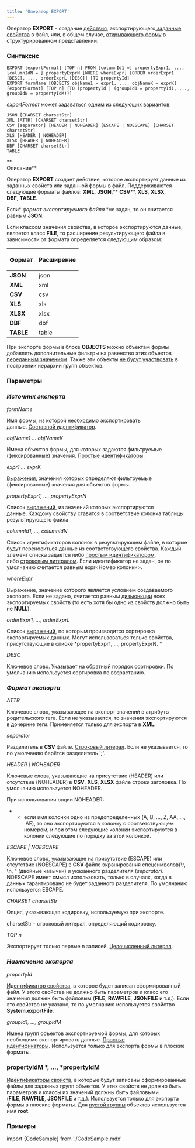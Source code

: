 ```yaml
---
title: 'Оператор EXPORT'
---
```


Оператор **EXPORT** - создание [действия](Действия.md), экспортирующего[ заданные свойства](Экспорт_данных_EXPORT.md) в файл, или, в общем случае, [открывающего форму](В_структурированном_представлении_EXPORT_IMPORT.md) в структурированном представлении. 

### Синтаксис

    EXPORT [exportFormat] [TOP n] FROM [columnId1 =] propertyExpr1, ..., [columnIdN = ] propertyExprN [WHERE whereExpr] [ORDER orderExpr1 [DESC], ..., orderExprL [DESC]] [TO propertyId]
    EXPORT formName [OBJECTS objName1 = expr1, ..., objNameK = exprK] [exportFormat] [TOP n] [TO (propertyId | (groupId1 = propertyId1, ..., groupIdN = propertyIdM))]

*exportFormat* может задаваться одним из следующих вариантов:

    JSON [CHARSET charsetStr]
    XML [ATTR] [CHARSET charsetStr]
    CSV [separator] [HEADER | NOHEADER] [ESCAPE | NOESCAPE] [CHARSET charsetStr]
    XLS [HEADER | NOHEADER]
    XLSX [HEADER | NOHEADER]
    DBF [CHARSET charsetStr]
    TABLE

**  
Описание**

Оператор **EXPORT** создает действие, которое экспортирует данные из заданных свойств или заданной формы в файл. Поддерживаются следующие форматы файлов: **XML**, **JSON**,** **CSV****, **XLS**, **XLSX**, **DBF**, **TABLE**. 

Если* *формат экспортируемого файла* *не задан, то он считается равным **JSON**.

Если классом значения свойства, в которое экспортируются данные, является класс **FILE**, то расширение результирующего файла в зависимости от формата определяется следующим образом:

|<p>Формат</p>|<p>Расширение</p>|
|---|---|
|<strong>JSON</strong>|json|
|<strong>XML</strong>|xml|
|<strong>CSV</strong>|csv|
|<strong>XLS</strong>|xls|
|<strong>XLSX</strong>|xlsx|
|<strong>DBF</strong>|dbf|
|<strong>TABLE</strong>|table|

При экспорте формы в блоке **OBJECTS** можно объектам формы добавлять дополнительные фильтры на равенство этих объектов [переданным значениям](Открытие_формы.md#передача-объектов). Также эти объекты [не будут участвовать](Структурированное_представление.md#objects-broken) в построении иерархии групп объектов.

### Параметры

### *Источник экспорта*

*formName*

Имя формы, из которой необходимо экспортировать данные. [Составной идентификатор](Идентификаторы.md#cid-broken).

*objName1 ... objNameK*

Имена объектов формы, для которых задаются фильтруемые (фиксированные) значения. [Простые идентификаторы](Идентификаторы.md#id-broken).

*expr1 ... exprK*

[Выражения](Выражения.md), значения которых определяют фильтруемые (фиксированные) значения для объектов формы.

*propertyExpr1, ..., propertyExprN*

Список [выражений](Выражения.md), из значений которых экспортируются данные. Каждому свойству ставится в соответствие колонка таблицы результирующего файла.

*columnId1, ..., columnIdN*

Список идентификаторов колонок в результирующем файле, в которые будут переноситься данные из соответствующего свойства. Каждый элемент списка задается либо [простым идентификатором](Идентификаторы.md#id-broken), либо [строковым литералом](Литералы.md#strliteral-broken). Если идентификатор не задан, он по умолчанию считается равным expr<Номер колонки\>.

*whereExpr*

Выражение, значение которого является условием создаваемого экспорта. Если не задано, считается равным [дизьюнкции](Логические_операторы_AND_OR_NOT_XOR.md) всех экспортируемых свойств (то есть хотя бы одно из свойств должно быть не **NULL**).

*orderExpr1, ..., orderExprL*

Список [выражений](Выражения.md), по которым производится сортировка экспортируемых данных. Могут использоваться только свойства, присутствующие в списке *propertyExpr1, ..., propertyExprN. *

*DESC*

Ключевое слово. Указывает на обратный порядок сортировки. По умолчанию используется сортировка по возрастанию.

### *Формат экспорта*

*ATTR*

Ключевое слово, указывающее на экспорт значений в атрибуты родительского тега. Если не указывается, то значения экспортируются в дочерние теги. Применяется только для экспорта в **XML**.

*separator*

Разделитель в **CSV** файле. [Строковый литерал](Литералы.md#strliteral-broken). Если не указывается, то по умолчанию берётся разделитель '**;**'.

*HEADER | NOHEADER*

Ключевые слова, указывающие на присутствие (HEADER) или отсутствие (NOHEADER) в **CSV**, **XLS**, **XLSX** файле строки заголовка. По умолчанию используется NOHEADER.

При использовании опции NOHEADER:

-   -   если имя колонки одно из предопределенных (A, B, ..., Z, AA, ...,  AE), то оно экспортируются в колонку с соответствующем номером, и при этом следующие колонки экспортируются в колонки следующие по порядку за этой колонкой.

*ESCAPE | NOESCAPE*

Ключевое слово, указывающее на присутствие (ESCAPE) или отсутствие (NOESCAPE) в **CSV** файле экранирования спецсимволов(\\r, \\n, " (двойные кавычки) и указанного разделителя (*separator*). NOESCAPE имеет смысл использовать, только в случаях, когда в данных гарантировано не будет заданного разделителя. По умолчанию используется ESCAPE.

*CHARSET charsetStr*

Опция, указывающая кодировку, используемую при экспорте.

charsetStr - строковый литерал, определяющий кодировку. 

*TOP n*

Экспортирует только первые n записей. [Целочисленный литерал](Литералы.md).

### *Назначение экспорта*

*propertyId*

[Идентификатор свойства](Идентификаторы.md#propertyid-broken), в которое будет записан сформированный файл. У этого свойства не должно быть параметров и класс его значения должен быть файловым (**FILE**, **RAWFILE**, **JSONFILE** и т.д.). Если это свойство не указано, то по умолчанию используется свойство **System.exportFile**.

*groupId1, ..., groupIdM*

Имена групп объектов экспортируемой формы, для которых необходимо экспортировать данные. [Простые идентификаторы](Идентификаторы.md#id-broken). Используется только для экспорта формы в плоские форматы.

### propertyIdM *, ..., *propertyIdM

[Идентификаторы свойств](Идентификаторы.md#propertyid-broken), в которые будут записаны сформированные файлы для заданных групп объектов. У этих свойств не должно быть параметров и классы их значений должны быть файловыми (**FILE**, **RAWFILE**, **JSONFILE** и т.д.). Используется только для экспорта формы в плоские форматы. Для [пустой группы](Статичное_представление.md#пустая-группа-объектов) объектов используется имя **root**. 

### Примеры


import {CodeSample} from './CodeSample.mdx'

<CodeSample url="https://documentation.lsfusion.org/sample?file=ActionSample&block=exportplain"/>

<CodeSample url="https://documentation.lsfusion.org/sample?file=ActionSample&block=export"/>

  

  
